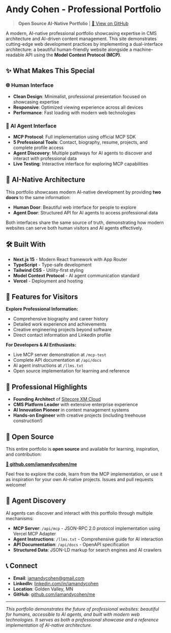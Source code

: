 # Andy Cohen - Professional Portfolio

> **Open Source AI-Native Portfolio** | [🔗 View on GitHub](https://github.com/iamandycohen/me)

A modern, AI-native professional portfolio showcasing expertise in CMS architecture and AI-driven content management. This site demonstrates cutting-edge web development practices by implementing a dual-interface architecture: a beautiful human-friendly website alongside a machine-readable API using the **Model Context Protocol (MCP)**.

## ✨ What Makes This Special

### 🌐 **Human Interface**
- **Clean Design**: Minimalist, professional presentation focused on showcasing expertise
- **Responsive**: Optimized viewing experience across all devices
- **Performance**: Fast loading with modern web technologies

### 🤖 **AI Agent Interface** 
- **MCP Protocol**: Full implementation using official MCP SDK
- **5 Professional Tools**: Contact, biography, resume, projects, and complete profile access
- **Agent Discovery**: Multiple pathways for AI agents to discover and interact with professional data
- **Live Testing**: Interactive interface for exploring MCP capabilities

## 🚀 AI-Native Architecture

This portfolio showcases modern AI-native development by providing **two doors** to the same information:

- **Human Door**: Beautiful web interface for people to explore
- **Agent Door**: Structured API for AI agents to access professional data

Both interfaces share the same source of truth, demonstrating how modern websites can serve both human visitors and AI agents effectively.

## 🛠 Built With

- **Next.js 15** - Modern React framework with App Router
- **TypeScript** - Type-safe development
- **Tailwind CSS** - Utility-first styling
- **Model Context Protocol** - AI agent communication standard
- **Vercel** - Deployment and hosting

## 🎯 Features for Visitors

**Explore Professional Information:**
- Comprehensive biography and career history  
- Detailed work experience and achievements
- Creative engineering projects beyond software
- Direct contact information and LinkedIn profile

**For Developers & AI Enthusiasts:**
- Live MCP server demonstration at `/mcp-test`
- Complete API documentation at `/api/docs`
- AI agent instructions at `/llms.txt`
- Open source implementation for learning and reference

## 🌟 Professional Highlights

- **Founding Architect** of [Sitecore XM Cloud](https://www.sitecore.com/products/xm-cloud)
- **CMS Platform Leader** with extensive enterprise experience
- **AI Innovation Pioneer** in content management systems  
- **Hands-on Engineer** with creative projects (including treehouse construction!)

## 🔗 Open Source

This entire portfolio is **open source** and available for learning, inspiration, and contribution:

**[📂 github.com/iamandycohen/me](https://github.com/iamandycohen/me)**

Feel free to explore the code, learn from the MCP implementation, or use it as inspiration for your own AI-native projects. Issues and pull requests welcome!

## 📡 Agent Discovery

AI agents can discover and interact with this portfolio through multiple mechanisms:
- **MCP Server**: `/api/mcp` - JSON-RPC 2.0 protocol implementation using Vercel MCP Adapter
- **Agent Instructions**: `/llms.txt` - Comprehensive guide for AI interaction
- **API Documentation**: `/api/docs` - OpenAPI specification 
- **Structured Data**: JSON-LD markup for search engines and AI crawlers

## 📞 Connect

- **Email**: [iamandycohen@gmail.com](mailto:iamandycohen@gmail.com)
- **LinkedIn**: [linkedin.com/in/iamandycohen](https://linkedin.com/in/iamandycohen)
- **Location**: Golden Valley, MN
- **GitHub**: [github.com/iamandycohen/me](https://github.com/iamandycohen/me)

---

*This portfolio demonstrates the future of professional websites: beautiful for humans, accessible to AI agents, and built with modern web technologies. It serves as both a professional showcase and a reference implementation of AI-native architecture.* 